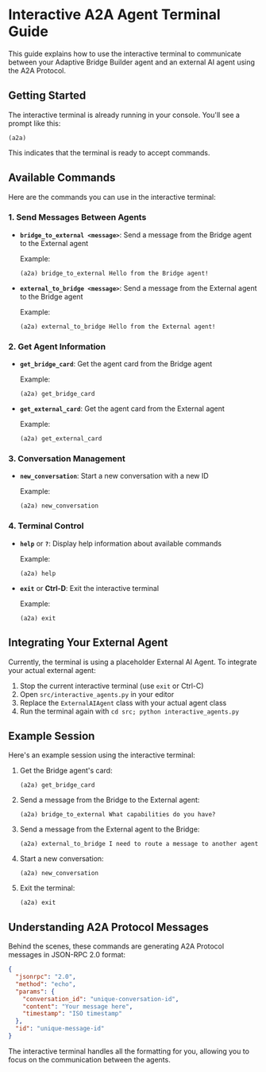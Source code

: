 # Interactive A2A Agent Terminal Guide

This guide explains how to use the interactive terminal to communicate between your Adaptive Bridge Builder agent and an external AI agent using the A2A Protocol.

## Getting Started

The interactive terminal is already running in your console. You'll see a prompt like this:

```
(a2a)
```

This indicates that the terminal is ready to accept commands.

## Available Commands

Here are the commands you can use in the interactive terminal:

### 1. Send Messages Between Agents

- **`bridge_to_external <message>`**: Send a message from the Bridge agent to the External agent
  
  Example:
  ```
  (a2a) bridge_to_external Hello from the Bridge agent!
  ```

- **`external_to_bridge <message>`**: Send a message from the External agent to the Bridge agent
  
  Example:
  ```
  (a2a) external_to_bridge Hello from the External agent!
  ```

### 2. Get Agent Information

- **`get_bridge_card`**: Get the agent card from the Bridge agent
  
  Example:
  ```
  (a2a) get_bridge_card
  ```

- **`get_external_card`**: Get the agent card from the External agent
  
  Example:
  ```
  (a2a) get_external_card
  ```

### 3. Conversation Management

- **`new_conversation`**: Start a new conversation with a new ID
  
  Example:
  ```
  (a2a) new_conversation
  ```

### 4. Terminal Control

- **`help`** or **`?`**: Display help information about available commands
  
  Example:
  ```
  (a2a) help
  ```

- **`exit`** or **Ctrl-D**: Exit the interactive terminal
  
  Example:
  ```
  (a2a) exit
  ```

## Integrating Your External Agent

Currently, the terminal is using a placeholder External AI Agent. To integrate your actual external agent:

1. Stop the current interactive terminal (use `exit` or Ctrl-C)
2. Open `src/interactive_agents.py` in your editor
3. Replace the `ExternalAIAgent` class with your actual agent class
4. Run the terminal again with `cd src; python interactive_agents.py`

## Example Session

Here's an example session using the interactive terminal:

1. Get the Bridge agent's card:
   ```
   (a2a) get_bridge_card
   ```

2. Send a message from the Bridge to the External agent:
   ```
   (a2a) bridge_to_external What capabilities do you have?
   ```

3. Send a message from the External agent to the Bridge:
   ```
   (a2a) external_to_bridge I need to route a message to another agent
   ```

4. Start a new conversation:
   ```
   (a2a) new_conversation
   ```

5. Exit the terminal:
   ```
   (a2a) exit
   ```

## Understanding A2A Protocol Messages

Behind the scenes, these commands are generating A2A Protocol messages in JSON-RPC 2.0 format:

```json
{
  "jsonrpc": "2.0",
  "method": "echo",
  "params": {
    "conversation_id": "unique-conversation-id",
    "content": "Your message here",
    "timestamp": "ISO timestamp"
  },
  "id": "unique-message-id"
}
```

The interactive terminal handles all the formatting for you, allowing you to focus on the communication between the agents.
